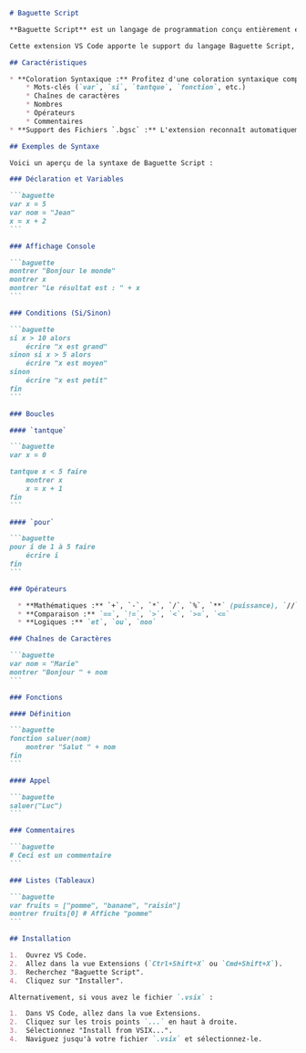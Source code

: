 ````markdown
# Baguette Script

**Baguette Script** est un langage de programmation conçu entièrement en français, offrant une approche intuitive et accessible à la programmation. Oubliez la barrière de la langue et codez dans votre langue maternelle avec des mots-clés familiers et une syntaxe claire.

Cette extension VS Code apporte le support du langage Baguette Script, incluant la coloration syntaxique pour rendre votre code plus lisible et agréable à écrire.

## Caractéristiques

* **Coloration Syntaxique :** Profitez d'une coloration syntaxique complète pour tous les éléments du langage Baguette Script, y compris :
    * Mots-clés (`var`, `si`, `tantque`, `fonction`, etc.)
    * Chaînes de caractères
    * Nombres
    * Opérateurs
    * Commentaires
* **Support des Fichiers `.bgsc` :** L'extension reconnaît automatiquement les fichiers avec l'extension `.bgsc` comme du code Baguette Script.

## Exemples de Syntaxe

Voici un aperçu de la syntaxe de Baguette Script :

### Déclaration et Variables

```baguette
var x = 5
var nom = "Jean"
x = x + 2
```

### Affichage Console

```baguette
montrer "Bonjour le monde"
montrer x
montrer "Le résultat est : " + x
```

### Conditions (Si/Sinon)

```baguette
si x > 10 alors
    écrire "x est grand"
sinon si x > 5 alors
    écrire "x est moyen"
sinon
    écrire "x est petit"
fin
```

### Boucles

#### `tantque`

```baguette
var x = 0

tantque x < 5 faire
    montrer x
    x = x + 1
fin
```

#### `pour`

```baguette
pour i de 1 à 5 faire
    écrire i
fin
```

### Opérateurs

  * **Mathématiques :** `+`, `-`, `*`, `/`, `%`, `**` (puissance), `//` (division entière)
  * **Comparaison :** `==`, `!=`, `>`, `<`, `>=`, `<=`
  * **Logiques :** `et`, `ou`, `non`

### Chaînes de Caractères

```baguette
var nom = "Marie"
montrer "Bonjour " + nom
```

### Fonctions

#### Définition

```baguette
fonction saluer(nom)
    montrer "Salut " + nom
fin
```

#### Appel

```baguette
saluer("Luc")
```

### Commentaires

```baguette
# Ceci est un commentaire
```

### Listes (Tableaux)

```baguette
var fruits = ["pomme", "banane", "raisin"]
montrer fruits[0] # Affiche "pomme"
```

## Installation

1.  Ouvrez VS Code.
2.  Allez dans la vue Extensions (`Ctrl+Shift+X` ou `Cmd+Shift+X`).
3.  Recherchez "Baguette Script".
4.  Cliquez sur "Installer".

Alternativement, si vous avez le fichier `.vsix` :

1.  Dans VS Code, allez dans la vue Extensions.
2.  Cliquez sur les trois points `...` en haut à droite.
3.  Sélectionnez "Install from VSIX...".
4.  Naviguez jusqu'à votre fichier `.vsix` et sélectionnez-le.
````